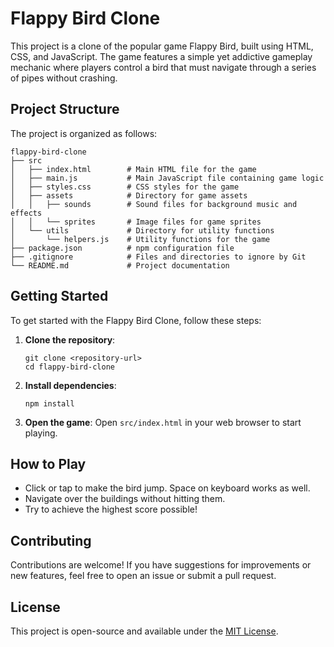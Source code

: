 # Flappy Bird Clone

This project is a clone of the popular game Flappy Bird, built using HTML, CSS, and JavaScript. The game features a simple yet addictive gameplay mechanic where players control a bird that must navigate through a series of pipes without crashing.

## Project Structure

The project is organized as follows:

```
flappy-bird-clone
├── src
│   ├── index.html        # Main HTML file for the game
│   ├── main.js           # Main JavaScript file containing game logic
│   ├── styles.css        # CSS styles for the game
│   ├── assets            # Directory for game assets
│   │   ├── sounds        # Sound files for background music and effects
│   │   └── sprites       # Image files for game sprites
│   └── utils             # Directory for utility functions
│       └── helpers.js    # Utility functions for the game
├── package.json          # npm configuration file
├── .gitignore            # Files and directories to ignore by Git
└── README.md             # Project documentation
```

## Getting Started

To get started with the Flappy Bird Clone, follow these steps:

1. **Clone the repository**:
   ```
   git clone <repository-url>
   cd flappy-bird-clone
   ```

2. **Install dependencies**:
   ```
   npm install
   ```

3. **Open the game**:
   Open `src/index.html` in your web browser to start playing.

## How to Play

- Click or tap to make the bird jump. Space on keyboard works as well.
- Navigate over the buildings without hitting them.
- Try to achieve the highest score possible!

## Contributing

Contributions are welcome! If you have suggestions for improvements or new features, feel free to open an issue or submit a pull request.

## License

This project is open-source and available under the [MIT License](LICENSE).